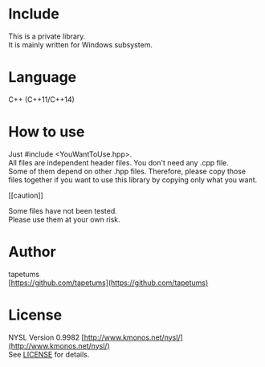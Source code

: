 # Include

This is a private library.  
It is mainly written for Windows subsystem.

# Language

C++ (C++11/C++14)

# How to use

Just #include <YouWantToUse.hpp>.  
All files are independent header files. You don't need any .cpp file.  
Some of them depend on other .hpp files. Therefore, please copy those files together if you want to use this library by copying only what you want.

[[caution]]

Some files have not been tested.  
Please use them at your own risk.


# Author
tapetums  
[https://github.com/tapetums](https://github.com/tapetums)


# License

NYSL Version 0.9982 [http://www.kmonos.net/nysl/](http://www.kmonos.net/nysl/)  
See [LICENSE](https://github.com/tapetums/include/blob/master/LICENSE) for details. 
